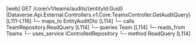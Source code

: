 [web] GET /core/v1/teams/audits/{entityId:Guid}  (Dataverse.Api.External.Controllers.v1.Core.TeamsController.GetAuditQuery)  [L111–L116]
  └─ maps_to EntityAuditDto [L114]
  └─ calls TeamRepository.ReadQuery [L114]
  └─ queries Team [L114]
    └─ reads_from Teams
  └─ uses_service IControlledRepository<Team>
    └─ method ReadQuery [L114]

